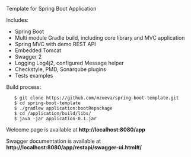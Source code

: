 Template for Spring Boot Application

Includes:

* Spring Boot
* Multi module Gradle build, including core library and MVC application
* Spring MVC with demo REST API
* Embedded Tomcat
* Swagger 2
* Logging Log4j2, configured Message helper
* Checkstyle, PMD, Sonarqube plugins 
* Tests examples

Build process:

 ```
    $ git clone https://github.com/mzueva/spring-boot-template.git
    $ cd spring-boot-template
    $ ./gradlew application:bootRepackage
    $ cd /application/build/libs/
    $ java -jar application-0.1.jar
 ```
 
Welcome page is available at **http://localhost:8080/app**

Swagger documentation is available at **http://localhost:8080/app/restapi/swagger-ui.html#/**
